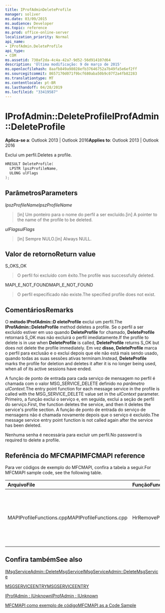 ```yaml
---
title: IProfAdminDeleteProfile
manager: soliver
ms.date: 03/09/2015
ms.audience: Developer
ms.topic: reference
ms.prod: office-online-server
localization_priority: Normal
api_name:
- IProfAdmin.DeleteProfile
api_type:
- COM
ms.assetid: 730af2da-4c4a-42a7-9d52-56d914107d64
description: 'Última modificação: 9 de março de 2015'
ms.openlocfilehash: 8aafb849a98028efb37646752a7b49fa5e6ef2ff
ms.sourcegitcommit: 8657170d071f9bcf680aba50b9c07f2a4fb82283
ms.translationtype: MT
ms.contentlocale: pt-BR
ms.lasthandoff: 04/28/2019
ms.locfileid: "33419587"
---
```

# <a name="iprofadmindeleteprofile"></a><span data-ttu-id="69873-103">IProfAdmin::DeleteProfile</span><span class="sxs-lookup"><span data-stu-id="69873-103">IProfAdmin::DeleteProfile</span></span>

  
  
<span data-ttu-id="69873-104">**Aplica-se a**: Outlook 2013 | Outlook 2016</span><span class="sxs-lookup"><span data-stu-id="69873-104">**Applies to**: Outlook 2013 | Outlook 2016</span></span> 
  
<span data-ttu-id="69873-105">Exclui um perfil.</span><span class="sxs-lookup"><span data-stu-id="69873-105">Deletes a profile.</span></span>
  
```cpp
HRESULT DeleteProfile(
  LPSTR lpszProfileName,
  ULONG ulFlags
);
```

## <a name="parameters"></a><span data-ttu-id="69873-106">Parâmetros</span><span class="sxs-lookup"><span data-stu-id="69873-106">Parameters</span></span>

 <span data-ttu-id="69873-107">_lpszProfileName_</span><span class="sxs-lookup"><span data-stu-id="69873-107">_lpszProfileName_</span></span>
  
> <span data-ttu-id="69873-108">[in] Um ponteiro para o nome do perfil a ser excluído.</span><span class="sxs-lookup"><span data-stu-id="69873-108">[in] A pointer to the name of the profile to be deleted.</span></span>
    
 <span data-ttu-id="69873-109">_ulFlags_</span><span class="sxs-lookup"><span data-stu-id="69873-109">_ulFlags_</span></span>
  
> <span data-ttu-id="69873-110">[in] Sempre NULO.</span><span class="sxs-lookup"><span data-stu-id="69873-110">[in] Always NULL.</span></span> 
    
## <a name="return-value"></a><span data-ttu-id="69873-111">Valor de retorno</span><span class="sxs-lookup"><span data-stu-id="69873-111">Return value</span></span>

<span data-ttu-id="69873-112">S_OK</span><span class="sxs-lookup"><span data-stu-id="69873-112">S_OK</span></span> 
  
> <span data-ttu-id="69873-113">O perfil foi excluído com êxito.</span><span class="sxs-lookup"><span data-stu-id="69873-113">The profile was successfully deleted.</span></span>
    
<span data-ttu-id="69873-114">MAPI_E_NOT_FOUND</span><span class="sxs-lookup"><span data-stu-id="69873-114">MAPI_E_NOT_FOUND</span></span> 
  
> <span data-ttu-id="69873-115">O perfil especificado não existe.</span><span class="sxs-lookup"><span data-stu-id="69873-115">The specified profile does not exist.</span></span>
    
## <a name="remarks"></a><span data-ttu-id="69873-116">Comentários</span><span class="sxs-lookup"><span data-stu-id="69873-116">Remarks</span></span>

<span data-ttu-id="69873-117">O **método IProfAdmin::D eleteProfile** exclui um perfil.</span><span class="sxs-lookup"><span data-stu-id="69873-117">The **IProfAdmin::DeleteProfile** method deletes a profile.</span></span> <span data-ttu-id="69873-118">Se o perfil a ser excluído estiver em uso quando **DeleteProfile** for chamado, **DeleteProfile** retornará S_OK mas não excluirá o perfil imediatamente.</span><span class="sxs-lookup"><span data-stu-id="69873-118">If the profile to delete is in use when **DeleteProfile** is called, **DeleteProfile** returns S_OK but does not delete the profile immediately.</span></span> <span data-ttu-id="69873-119">Em vez **disso, DeleteProfile** marca o perfil para exclusão e o exclui depois que ele não está mais sendo usado, quando todas as suas sessões ativas terminam.</span><span class="sxs-lookup"><span data-stu-id="69873-119">Instead, **DeleteProfile** marks the profile for deletion and deletes it after it is no longer being used, when all of its active sessions have ended.</span></span> 
  
<span data-ttu-id="69873-120">A função de ponto de entrada para cada serviço de mensagem no perfil é chamada com o valor MSG_SERVICE_DELETE definido no _parâmetro ulContext._</span><span class="sxs-lookup"><span data-stu-id="69873-120">The entry point function for each message service in the profile is called with the MSG_SERVICE_DELETE value set in the  _ulContext_ parameter.</span></span> <span data-ttu-id="69873-121">Primeiro, a função exclui o serviço e, em seguida, exclui a seção de perfil do serviço.</span><span class="sxs-lookup"><span data-stu-id="69873-121">First, the function deletes the service, and then it deletes the service's profile section.</span></span> <span data-ttu-id="69873-122">A função de ponto de entrada do serviço de mensagens não é chamada novamente depois que o serviço é excluído.</span><span class="sxs-lookup"><span data-stu-id="69873-122">The message service entry point function is not called again after the service has been deleted.</span></span> 
  
<span data-ttu-id="69873-123">Nenhuma senha é necessária para excluir um perfil.</span><span class="sxs-lookup"><span data-stu-id="69873-123">No password is required to delete a profile.</span></span>
  
## <a name="mfcmapi-reference"></a><span data-ttu-id="69873-124">Referência do MFCMAPI</span><span class="sxs-lookup"><span data-stu-id="69873-124">MFCMAPI reference</span></span>

<span data-ttu-id="69873-125">Para ver códigos de exemplo do MFCMAPI, confira a tabela a seguir.</span><span class="sxs-lookup"><span data-stu-id="69873-125">For MFCMAPI sample code, see the following table.</span></span>
  
|<span data-ttu-id="69873-126">**Arquivo**</span><span class="sxs-lookup"><span data-stu-id="69873-126">**File**</span></span>|<span data-ttu-id="69873-127">**Função**</span><span class="sxs-lookup"><span data-stu-id="69873-127">**Function**</span></span>|<span data-ttu-id="69873-128">**Comentário**</span><span class="sxs-lookup"><span data-stu-id="69873-128">**Comment**</span></span>|
|:-----|:-----|:-----|
|<span data-ttu-id="69873-129">MAPIProfileFunctions.cpp</span><span class="sxs-lookup"><span data-stu-id="69873-129">MAPIProfileFunctions.cpp</span></span>  <br/> |<span data-ttu-id="69873-130">HrRemoveProfile</span><span class="sxs-lookup"><span data-stu-id="69873-130">HrRemoveProfile</span></span>  <br/> |<span data-ttu-id="69873-131">MFCMAPI usa o **método IProfAdmin::D eleteProfile** para excluir o perfil selecionado.</span><span class="sxs-lookup"><span data-stu-id="69873-131">MFCMAPI uses the **IProfAdmin::DeleteProfile** method to delete the selected profile.</span></span>  <br/> |
   
## <a name="see-also"></a><span data-ttu-id="69873-132">Confira também</span><span class="sxs-lookup"><span data-stu-id="69873-132">See also</span></span>



[<span data-ttu-id="69873-133">IMsgServiceAdmin::DeleteMsgService</span><span class="sxs-lookup"><span data-stu-id="69873-133">IMsgServiceAdmin::DeleteMsgService</span></span>](imsgserviceadmin-deletemsgservice.md)
  
[<span data-ttu-id="69873-134">MSGSERVICEENTRY</span><span class="sxs-lookup"><span data-stu-id="69873-134">MSGSERVICEENTRY</span></span>](msgserviceentry.md)
  
[<span data-ttu-id="69873-135">IProfAdmin : IUnknown</span><span class="sxs-lookup"><span data-stu-id="69873-135">IProfAdmin : IUnknown</span></span>](iprofadminiunknown.md)


[<span data-ttu-id="69873-136">MFCMAPI como exemplo de código</span><span class="sxs-lookup"><span data-stu-id="69873-136">MFCMAPI as a Code Sample</span></span>](mfcmapi-as-a-code-sample.md)

